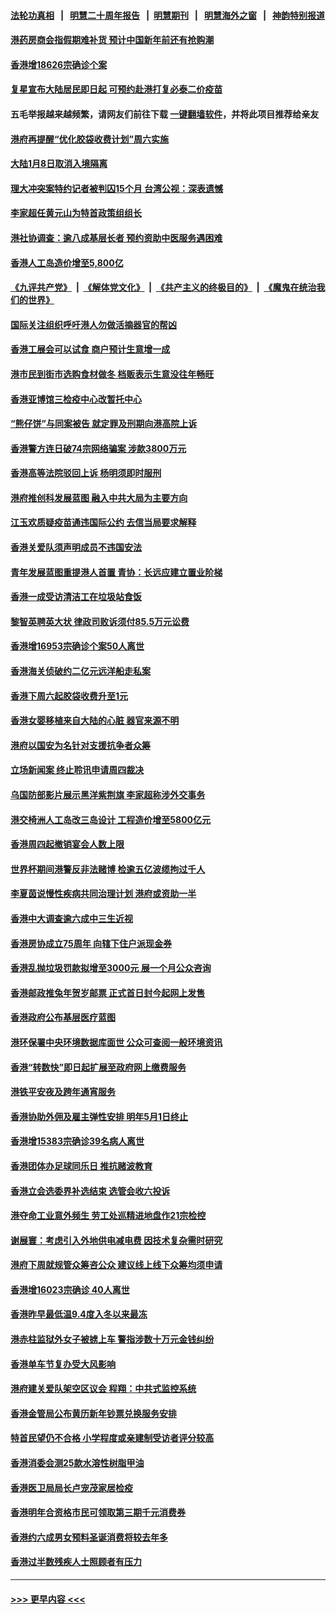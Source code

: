 #### [法轮功真相](https://github.com/gfw-breaker/truth/blob/master/README.md?t=0) &nbsp;&nbsp;|&nbsp;&nbsp; [明慧二十周年报告](https://github.com/gfw-breaker/mh-reports/blob/master/README.md?t=0) &nbsp;&nbsp;|&nbsp;&nbsp;[明慧期刊](https://github.com/gfw-breaker/mh-qikan) &nbsp;&nbsp;|&nbsp;&nbsp; [明慧海外之窗](https://github.com/gfw-breaker/mh-news/blob/master/README.md?t=0) &nbsp;&nbsp;|&nbsp;&nbsp; [神韵特别报道](https://github.com/gfw-breaker/mh-news/blob/master/shenyun.md?t=0)
#### [港药房商会指假期难补货 预计中国新年前还有抢购潮](../pages/nsc415/n13893151.md?t=12281843) 
#### [香港增18626宗确诊个案](../pages/nsc415/n13893147.md?t=12281843) 
#### [复星宣布大陆居民即日起 可预约赴港打复必泰二价疫苗](../pages/nsc415/n13893143.md?t=12281843) 
#### 五毛举报越来越频繁，请网友们前往下载 [一键翻墙软件](https://github.com/gfw-breaker/ssr-accounts)，并将此项目推荐给亲友
#### [港府再提醒“优化胶袋收费计划”周六实施](../pages/nsc415/n13893136.md?t=12281843) 
#### [大陆1月8日取消入境隔离](../pages/nsc415/n13893128.md?t=12281843) 
#### [理大冲突案特约记者被判囚15个月 台湾公视：深表遗憾](../pages/nsc415/n13893125.md?t=12281843) 
#### [李家超任黄元山为特首政策组组长](../pages/nsc415/n13893123.md?t=12281843) 
#### [港社协调查：逾八成基层长者 预约资助中医服务遇困难](../pages/nsc415/n13893119.md?t=12281843) 
#### [香港人工岛造价增至5,800亿](../pages/nsc415/n13890618.md?t=12281843) 
#### [《九评共产党》](https://github.com/begood0513/9ping.md/blob/master/README.md) &nbsp;|&nbsp; [《解体党文化》](../../../../jtdwh.md/blob/master/README.md)  &nbsp;|&nbsp; [《共产主义的终极目的》](../../../../gczydzjmd.md/blob/master/README.md) &nbsp;|&nbsp; [《魔鬼在统治我们的世界》](../../../../mgztzwmdsj.md/blob/master/README.md) 
#### [国际关注组织呼吁港人勿做活摘器官的帮凶](../pages/nsc415/n13890154.md?t=12281843) 
#### [香港工展会可以试食 商户预计生意增一成](../pages/nsc415/n13890135.md?t=12281843) 
#### [港市民到街市选购食材做冬 档贩表示生意没往年畅旺](../pages/nsc415/n13890133.md?t=12281843) 
#### [香港亚博馆三检疫中心改暂托中心](../pages/nsc415/n13890127.md?t=12281843) 
#### [“熊仔饼”与同案被告 就定罪及刑期向港高院上诉](../pages/nsc415/n13890122.md?t=12281843) 
#### [香港警方连日破74宗网络骗案 涉款3800万元](../pages/nsc415/n13890117.md?t=12281843) 
#### [香港高等法院驳回上诉 杨明须即时服刑](../pages/nsc415/n13890110.md?t=12281843) 
#### [港府推创科发展蓝图 融入中共大局为主要方向](../pages/nsc415/n13890103.md?t=12281843) 
#### [江玉欢质疑疫苗通违国际公约 去信当局要求解释](../pages/nsc415/n13889388.md?t=12281843) 
#### [香港关爱队须声明成员不违国安法](../pages/nsc415/n13889376.md?t=12281843) 
#### [青年发展蓝图重提港人首置 青协：长远应建立置业阶梯](../pages/nsc415/n13889372.md?t=12281843) 
#### [香港一成受访清洁工在垃圾站食饭](../pages/nsc415/n13889358.md?t=12281843) 
#### [黎智英聘英大状 律政司败诉须付85.5万元讼费](../pages/nsc415/n13889354.md?t=12281843) 
#### [香港增16953宗确诊个案50人离世](../pages/nsc415/n13889351.md?t=12281843) 
#### [香港海关侦破约二亿元远洋船走私案](../pages/nsc415/n13889344.md?t=12281843) 
#### [香港下周六起胶袋收费升至1元](../pages/nsc415/n13889338.md?t=12281843) 
#### [香港女婴移植来自大陆的心脏 器官来源不明](../pages/nsc415/n13887670.md?t=12281843) 
#### [港府以国安为名针对支援抗争者众筹](../pages/nsc415/n13888794.md?t=12281843) 
#### [立场新闻案 终止聆讯申请周四裁决](../pages/nsc415/n13888767.md?t=12281843) 
#### [乌国防部影片展示黑洋紫荆旗 李家超称涉外交事务](../pages/nsc415/n13888650.md?t=12281843) 
#### [港交椅洲人工岛改三岛设计 工程造价增至5800亿元](../pages/nsc415/n13888645.md?t=12281843) 
#### [香港周四起撤销宴会人数上限](../pages/nsc415/n13888638.md?t=12281843) 
#### [世界杯期间港警反非法赌博 检逾五亿波缆拘过千人](../pages/nsc415/n13888633.md?t=12281843) 
#### [李夏茵说慢性疾病共同治理计划 港府或资助一半](../pages/nsc415/n13888626.md?t=12281843) 
#### [香港中大调查逾六成中三生近视](../pages/nsc415/n13888618.md?t=12281843) 
#### [香港房协成立75周年 向辖下住户派现金券](../pages/nsc415/n13887956.md?t=12281843) 
#### [香港乱抛垃圾罚款拟增至3000元 展一个月公众咨询](../pages/nsc415/n13887952.md?t=12281843) 
#### [香港邮政推兔年贺岁邮票 正式首日封今起网上发售](../pages/nsc415/n13887938.md?t=12281843) 
#### [香港政府公布基层医疗蓝图](../pages/nsc415/n13887930.md?t=12281843) 
#### [港环保署中央环境数据库面世 公众可查阅一般环境资讯](../pages/nsc415/n13887926.md?t=12281843) 
#### [香港“转数快”即日起扩展至政府网上缴费服务](../pages/nsc415/n13887924.md?t=12281843) 
#### [港铁平安夜及跨年通宵服务](../pages/nsc415/n13887921.md?t=12281843) 
#### [香港协助外佣及雇主弹性安排 明年5月1日终止](../pages/nsc415/n13887914.md?t=12281843) 
#### [香港增15383宗确诊39名病人离世](../pages/nsc415/n13887911.md?t=12281843) 
#### [香港团体办足球同乐日 推抗赌波教育](../pages/nsc415/n13887349.md?t=12281843) 
#### [香港立会选委界补选结束 选管会收六投诉](../pages/nsc415/n13887337.md?t=12281843) 
#### [港夺命工业意外频生 劳工处巡精进地盘作21宗检控](../pages/nsc415/n13887332.md?t=12281843) 
#### [谢展寰：考虑引入外地供电减电费 因技术复杂需时研究](../pages/nsc415/n13887329.md?t=12281843) 
#### [港府下周就规管众筹咨公众 建议线上线下众筹均须申请](../pages/nsc415/n13887326.md?t=12281843) 
#### [香港增16023宗确诊 40人离世](../pages/nsc415/n13887321.md?t=12281843) 
#### [香港昨早最低温9.4度入冬以来最冻](../pages/nsc415/n13887319.md?t=12281843) 
#### [港赤柱监狱外女子被掳上车 警指涉数十万元金钱纠纷](../pages/nsc415/n13887318.md?t=12281843) 
#### [香港单车节复办受大风影响](../pages/nsc415/n13887306.md?t=12281843) 
#### [港府建关爱队架空区议会 程翔：中共式监控系统](../pages/nsc415/n13887104.md?t=12281843) 
#### [香港金管局公布黄历新年钞票兑换服务安排](../pages/nsc415/n13885856.md?t=12281843) 
#### [特首民望仍不合格 小学程度或亲建制受访者评分较高](../pages/nsc415/n13885847.md?t=12281843) 
#### [香港消委会测25款水溶性树脂甲油](../pages/nsc415/n13885841.md?t=12281843) 
#### [香港医卫局局长卢宠茂家居检疫](../pages/nsc415/n13885833.md?t=12281843) 
#### [香港明年合资格市民可领取第三期千元消费券](../pages/nsc415/n13885823.md?t=12281843) 
#### [香港约六成男女预料圣诞消费将较去年多](../pages/nsc415/n13885816.md?t=12281843) 
#### [香港过半数残疾人士照顾者有压力](../pages/nsc415/n13885818.md?t=12281843) 

----
#### [ >>> 更早内容 <<< ](../indexes/nsc415-earlier.md)
